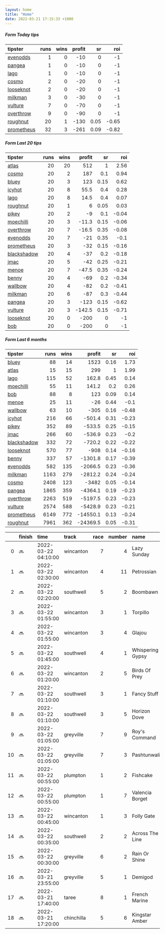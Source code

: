 ```yaml
---   
layout: home  
title: "Home"   
date: 2022-03-21 17:15:33 +1000  
---   
```



##### Form Today tips   

| tipster                                                       |   runs |   wins |   profit |   sr |   roi |
|:--------------------------------------------------------------|-------:|-------:|---------:|-----:|------:|
| [evenodds](https://mrwayneo.github.io/tips/evenodds.html)     |      1 |      0 |      -10 | 0    | -1    |
| [pangea](https://mrwayneo.github.io/tips/pangea.html)         |      1 |      0 |      -10 | 0    | -1    |
| [lago](https://mrwayneo.github.io/tips/lago.html)             |      1 |      0 |      -10 | 0    | -1    |
| [cosmo](https://mrwayneo.github.io/tips/cosmo.html)           |      2 |      0 |      -20 | 0    | -1    |
| [looseknot](https://mrwayneo.github.io/tips/looseknot.html)   |      2 |      0 |      -20 | 0    | -1    |
| [milkman](https://mrwayneo.github.io/tips/milkman.html)       |      3 |      0 |      -30 | 0    | -1    |
| [vulture](https://mrwayneo.github.io/tips/vulture.html)       |      7 |      0 |      -70 | 0    | -1    |
| [overthrow](https://mrwayneo.github.io/tips/overthrow.html)   |      9 |      0 |      -90 | 0    | -1    |
| [roughnut](https://mrwayneo.github.io/tips/roughnut.html)     |     20 |      1 |     -130 | 0.05 | -0.65 |
| [prometheus](https://mrwayneo.github.io/tips/prometheus.html) |     32 |      3 |     -261 | 0.09 | -0.82 |

##### Form Last 20 tips   

| tipster                                                         |   runs |   wins |   profit |   sr |   roi |
|:----------------------------------------------------------------|-------:|-------:|---------:|-----:|------:|
| [atlas](https://mrwayneo.github.io/tips/atlas.html)             |     20 |     20 |    512   | 1    |  2.56 |
| [cosmo](https://mrwayneo.github.io/tips/cosmo.html)             |     20 |      2 |    187   | 0.1  |  0.94 |
| [bluey](https://mrwayneo.github.io/tips/bluey.html)             |     20 |      3 |    123   | 0.15 |  0.62 |
| [icyhot](https://mrwayneo.github.io/tips/icyhot.html)           |     20 |      8 |     55.5 | 0.4  |  0.28 |
| [lago](https://mrwayneo.github.io/tips/lago.html)               |     20 |      8 |     14.5 | 0.4  |  0.07 |
| [roughnut](https://mrwayneo.github.io/tips/roughnut.html)       |     20 |      1 |      6   | 0.05 |  0.03 |
| [pikey](https://mrwayneo.github.io/tips/pikey.html)             |     20 |      2 |     -9   | 0.1  | -0.04 |
| [moechilli](https://mrwayneo.github.io/tips/moechilli.html)     |     20 |      3 |    -11.3 | 0.15 | -0.06 |
| [overthrow](https://mrwayneo.github.io/tips/overthrow.html)     |     20 |      7 |    -16.5 | 0.35 | -0.08 |
| [evenodds](https://mrwayneo.github.io/tips/evenodds.html)       |     20 |      7 |    -21   | 0.35 | -0.1  |
| [prometheus](https://mrwayneo.github.io/tips/prometheus.html)   |     20 |      3 |    -32   | 0.15 | -0.16 |
| [blackshadow](https://mrwayneo.github.io/tips/blackshadow.html) |     20 |      4 |    -37   | 0.2  | -0.18 |
| [jmac](https://mrwayneo.github.io/tips/jmac.html)               |     20 |      5 |    -42   | 0.25 | -0.21 |
| [menoe](https://mrwayneo.github.io/tips/menoe.html)             |     20 |      7 |    -47.5 | 0.35 | -0.24 |
| [benny](https://mrwayneo.github.io/tips/benny.html)             |     20 |      4 |    -69   | 0.2  | -0.34 |
| [wallbow](https://mrwayneo.github.io/tips/wallbow.html)         |     20 |      4 |    -82   | 0.2  | -0.41 |
| [milkman](https://mrwayneo.github.io/tips/milkman.html)         |     20 |      6 |    -87   | 0.3  | -0.44 |
| [pangea](https://mrwayneo.github.io/tips/pangea.html)           |     20 |      3 |   -123   | 0.15 | -0.62 |
| [vulture](https://mrwayneo.github.io/tips/vulture.html)         |     20 |      3 |   -142.5 | 0.15 | -0.71 |
| [looseknot](https://mrwayneo.github.io/tips/looseknot.html)     |     20 |      0 |   -200   | 0    | -1    |
| [bob](https://mrwayneo.github.io/tips/bob.html)                 |     20 |      0 |   -200   | 0    | -1    |

##### Form Last 6 months   

| tipster                                                         |   runs |   wins |   profit |   sr |   roi |
|:----------------------------------------------------------------|-------:|-------:|---------:|-----:|------:|
| [bluey](https://mrwayneo.github.io/tips/bluey.html)             |     88 |     14 |   1523   | 0.16 |  1.73 |
| [atlas](https://mrwayneo.github.io/tips/atlas.html)             |     15 |     15 |    299   | 1    |  1.99 |
| [lago](https://mrwayneo.github.io/tips/lago.html)               |    115 |     52 |    162.8 | 0.45 |  0.14 |
| [moechilli](https://mrwayneo.github.io/tips/moechilli.html)     |     55 |     11 |    141.2 | 0.2  |  0.26 |
| [bob](https://mrwayneo.github.io/tips/bob.html)                 |     88 |      8 |    123   | 0.09 |  0.14 |
| [menoe](https://mrwayneo.github.io/tips/menoe.html)             |     25 |     11 |    -26   | 0.44 | -0.1  |
| [wallbow](https://mrwayneo.github.io/tips/wallbow.html)         |     63 |     10 |   -305   | 0.16 | -0.48 |
| [icyhot](https://mrwayneo.github.io/tips/icyhot.html)           |    216 |     66 |   -501.4 | 0.31 | -0.23 |
| [pikey](https://mrwayneo.github.io/tips/pikey.html)             |    352 |     89 |   -533.5 | 0.25 | -0.15 |
| [jmac](https://mrwayneo.github.io/tips/jmac.html)               |    266 |     60 |   -536.9 | 0.23 | -0.2  |
| [blackshadow](https://mrwayneo.github.io/tips/blackshadow.html) |    332 |     72 |   -720.2 | 0.22 | -0.22 |
| [looseknot](https://mrwayneo.github.io/tips/looseknot.html)     |    570 |     77 |   -908   | 0.14 | -0.16 |
| [benny](https://mrwayneo.github.io/tips/benny.html)             |    337 |     57 |  -1301.8 | 0.17 | -0.39 |
| [evenodds](https://mrwayneo.github.io/tips/evenodds.html)       |    582 |    135 |  -2066.5 | 0.23 | -0.36 |
| [milkman](https://mrwayneo.github.io/tips/milkman.html)         |   1163 |    279 |  -2812.2 | 0.24 | -0.24 |
| [cosmo](https://mrwayneo.github.io/tips/cosmo.html)             |   2408 |    123 |  -3482   | 0.05 | -0.14 |
| [pangea](https://mrwayneo.github.io/tips/pangea.html)           |   1865 |    359 |  -4364.1 | 0.19 | -0.23 |
| [overthrow](https://mrwayneo.github.io/tips/overthrow.html)     |   2263 |    519 |  -5197.5 | 0.23 | -0.23 |
| [vulture](https://mrwayneo.github.io/tips/vulture.html)         |   2574 |    588 |  -5428.9 | 0.23 | -0.21 |
| [prometheus](https://mrwayneo.github.io/tips/prometheus.html)   |   6149 |    772 | -14550.1 | 0.13 | -0.24 |
| [roughnut](https://mrwayneo.github.io/tips/roughnut.html)       |   7961 |    362 | -24369.5 | 0.05 | -0.31 |

|    | finish   | time                | track      |   race |   number | name             |   odds | tipster         |
|---:|:---------|:--------------------|:-----------|-------:|---------:|:-----------------|-------:|:----------------|
|  0 | :soon:   | 2022-03-22 04:10:00 | wincanton  |      7 |        4 | Lazy Sunday      |   9    | looseknot       |
|  1 | :soon:   | 2022-03-22 02:30:00 | wincanton  |      4 |       11 | Petrossian       |   2.9  | overthrow       |
|  2 | :soon:   | 2022-03-22 02:20:00 | southwell  |      5 |        2 | Boombawn         |   1.8  | overthrow       |
|  3 | :soon:   | 2022-03-22 01:55:00 | wincanton  |      3 |        1 | Torpillo         |   2.8  | vulture         |
|  4 | :soon:   | 2022-03-22 01:55:00 | wincanton  |      3 |        4 | Glajou           |   5    | overthrow       |
|  5 | :soon:   | 2022-03-22 01:45:00 | southwell  |      4 |        1 | Whispering Gypsy |   7    | overthrow       |
|  6 | :soon:   | 2022-03-22 01:20:00 | wincanton  |      2 |        5 | Birds Of Prey    |   6.5  | overthrow       |
|  7 | :soon:   | 2022-03-22 01:10:00 | southwell  |      3 |        1 | Fancy Stuff      |   3.5  | evenodds,lago   |
|  8 | :soon:   | 2022-03-22 01:10:00 | southwell  |      3 |        5 | Horizon Dove     |   8    | looseknot       |
|  9 | :soon:   | 2022-03-22 01:05:00 | greyville  |      7 |        9 | Roy's Command    |   0    | vulture         |
| 10 | :soon:   | 2022-03-22 01:05:00 | greyville  |      7 |        3 | Pashtunwali      |   0    | vulture         |
| 11 | :soon:   | 2022-03-22 00:55:00 | plumpton   |      1 |        2 | Fishcake         |   2.25 | overthrow       |
| 12 | :soon:   | 2022-03-22 00:55:00 | plumpton   |      1 |        7 | Valencia Borget  |   9.5  | milkman         |
| 13 | :soon:   | 2022-03-22 00:45:00 | wincanton  |      1 |        3 | Folly Gate       |   3.8  | overthrow       |
| 14 | :soon:   | 2022-03-22 00:35:00 | southwell  |      2 |        2 | Across The Line  |   5    | overthrow       |
| 15 | :soon:   | 2022-03-22 00:30:00 | greyville  |      6 |        2 | Rain Or Shine    |   0    | vulture,milkman |
| 16 | :soon:   | 2022-03-21 23:55:00 | greyville  |      5 |        1 | Demigod          |   0    | vulture         |
| 17 | :soon:   | 2022-03-21 17:40:00 | taree      |      8 |        1 | French Marine    |   2.3  | vulture         |
| 18 | :soon:   | 2022-03-21 17:20:00 | chinchilla |      5 |        6 | Kingstar Amber   |   5.5  | pangea          |